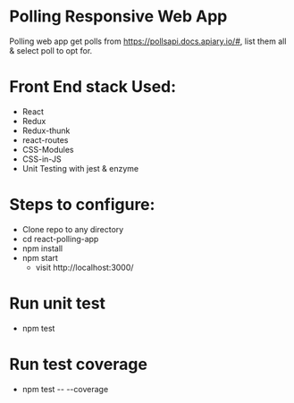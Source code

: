 # Polling Responsive Web App

Polling web app get polls from https://pollsapi.docs.apiary.io/#, list them all & select poll to opt for.

# Front End stack Used:
- React
- Redux
- Redux-thunk
- react-routes
- CSS-Modules
- CSS-in-JS
- Unit Testing with jest & enzyme

# Steps to configure:
- Clone repo to any directory
- cd react-polling-app
- npm install
- npm start
  - visit http://localhost:3000/ 

# Run unit test
- npm test

# Run test coverage
- npm test -- --coverage
